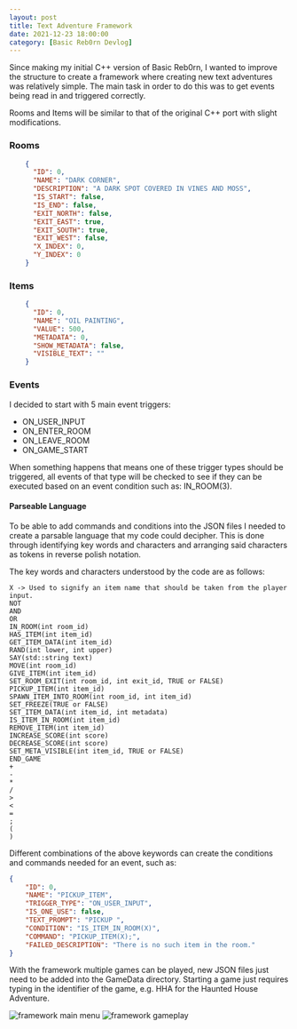 ```yaml
---
layout: post
title: Text Adventure Framework
date: 2021-12-23 18:00:00
category: [Basic Reb0rn Devlog]
---
```


Since making my initial C++ version of Basic Reb0rn, I wanted to improve the structure to create a framework where creating new text adventures was relatively simple. The main task in order to do this was to get events being read in and triggered correctly. 

Rooms and Items will be similar to that of the original C++ port with slight modifications. 

<h3>Rooms</h3>

```json  
    {
      "ID": 0,
      "NAME": "DARK CORNER",
      "DESCRIPTION": "A DARK SPOT COVERED IN VINES AND MOSS",
      "IS_START": false,
      "IS_END": false,
      "EXIT_NORTH": false,
      "EXIT_EAST": true,
      "EXIT_SOUTH": true,
      "EXIT_WEST": false,
      "X_INDEX": 0,
      "Y_INDEX": 0
    }
```

<h3>Items</h3>

```json  
    {
      "ID": 0,
      "NAME": "OIL PAINTING",
      "VALUE": 500,
      "METADATA": 0,
      "SHOW_METADATA": false,
      "VISIBLE_TEXT": ""
    }
```

<h3>Events</h3>

I decided to start with 5 main event triggers:

- ON_USER_INPUT
- ON_ENTER_ROOM
- ON_LEAVE_ROOM
- ON_GAME_START

When something happens that means one of these trigger types should be triggered, all events of that type will be checked to see if they can be executed based on an event condition such as: IN_ROOM(3).

<h4>Parseable Language</h4>

To be able to add commands and conditions into the JSON files I needed to create a parsable language that my code could decipher. This is done through identifying key words and characters and arranging said characters as tokens in reverse polish notation.

The key words and characters understood by the code are as follows:
>
    X -> Used to signify an item name that should be taken from the player input.
    NOT
    AND
    OR
    IN_ROOM(int room_id)
    HAS_ITEM(int item_id)
    GET_ITEM_DATA(int item_id)
    RAND(int lower, int upper)
    SAY(std::string text)
    MOVE(int room_id)
    GIVE_ITEM(int item_id)
    SET_ROOM_EXIT(int room_id, int exit_id, TRUE or FALSE)
    PICKUP_ITEM(int item_id)
    SPAWN_ITEM_INTO_ROOM(int room_id, int item_id)
    SET_FREEZE(TRUE or FALSE)
    SET_ITEM_DATA(int item_id, int metadata)
    IS_ITEM_IN_ROOM(int item_id)
    REMOVE_ITEM(int item_id)
    INCREASE_SCORE(int score)
    DECREASE_SCORE(int score)
    SET_META_VISIBLE(int item_id, TRUE or FALSE)
    END_GAME
    +
    -
    *
    /
    >
    <
    =
    ;
    (
    )

Different combinations of the above keywords can create the conditions and commands needed for an event, such as:

```json
{
    "ID": 0,
    "NAME": "PICKUP_ITEM",
    "TRIGGER_TYPE": "ON_USER_INPUT",
    "IS_ONE_USE": false,
    "TEXT_PROMPT": "PICKUP ",
    "CONDITION": "IS_ITEM_IN_ROOM(X)",
    "COMMAND": "PICKUP_ITEM(X);",
    "FAILED_DESCRIPTION": "There is no such item in the room."
}
```

With the framework multiple games can be played, new JSON files just need to be added into the GameData directory. Starting a game just requires typing in the identifier of the game, e.g. HHA for the Haunted House Adventure.

<img src="{{ site.baseurl }}/assets/BasicReb0rn/framework-main-menu.png" alt="framework main menu"/>

<img src="{{ site.baseurl }}/assets/BasicReb0rn/framework-gameplay.png" alt="framework gameplay"/>